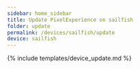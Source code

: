 ```yaml
---
sidebar: home_sidebar
title: Update PixelExperience on sailfish
folder: update
permalink: /devices/sailfish/update
device: sailfish
---
```

{% include templates/device_update.md %}
